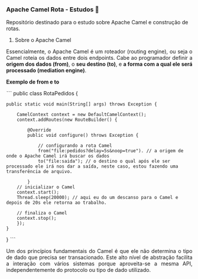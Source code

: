 ### Apache Camel Rota - Estudos 🐪

Repositório destinado para o estudo sobre Apache Camel e construção de rotas.
</br>

1. Sobre o Apache Camel
<p align="justify">Essencialmente, o Apache Camel é um roteador (routing engine), ou seja o Camel roteia os dados entre dois endpoints. Cabe ao programador definir a <b>origem dos dados (from)</b>, o <b>seu destino (to)</b>, e <b>a forma com a qual ele será processado (mediation engine)</b>.</p>

<strong>Exemplo de from e to</strong>

ˋˋˋ 
public class RotaPedidos {

	public static void main(String[] args) throws Exception {

		CamelContext context = new DefaultCamelContext();
		context.addRoutes(new RouteBuilder() {

			@Override
			public void configure() throws Exception {
				
				// configurando a rota Camel
				from("file:pedidos?delay=5s&noop=true"). // a origem de onde o Apache Camel irá buscar os dados
				to("file:saida"); // o destino o qual após ele ser processado ele irá nos dar a saída, neste caso, estou fazendo uma transferência de arquivo.
				
			}
		// inicializar o Camel
		context.start();
		Thread.sleep(20000); // aqui eu do um descanso para o Camel e depois de 20s ele retorna ao trabalho.
		
		// finaliza o Camel
		context.stop();
		});
	}	
}
ˋˋˋ

<p align="justify">Um dos princípios fundamentais do Camel é que ele não determina o tipo de dado que precisa ser transacionado. Este alto nível de abstração facilita a interação com vários sistemas porque aproveita-se a mesma API, independentemente do protocolo ou tipo de dado utilizado.</p>

